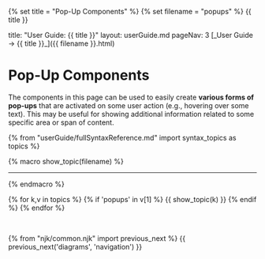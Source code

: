 {% set title = "Pop-Up Components" %}
{% set filename = "popups" %}
<span id="title" class="d-none">{{ title }}</span>

<frontmatter>
  title: "User Guide: {{ title }}"
  layout: userGuide.md
  pageNav: 3
</frontmatter>

<span id="link" class="d-none">
<md>[_User Guide → {{ title }}_]({{ filename }}.html)</md>
</span>

<include src="advanced.md#slots-info" />

# Pop-Up Components

<span id="overview" class="lead">

The components in this page can be used to easily create **various forms of pop-ups** that are activated on some user action (e.g., hovering over some text). This may be useful for showing additional information related to some specific area or span of content.
</span>

{% from "userGuide/fullSyntaxReference.md" import syntax_topics as topics %}

{% macro show_topic(filename) %}
<include src="../syntax/{{ filename }}.mbdf" />
<hr>
{% endmacro %}

{% for k,v in topics %}
{% if 'popups' in v[1] %}
{{ show_topic(k) }}
{% endif %}
{% endfor %}

<br>

{% from "njk/common.njk" import previous_next %}
{{ previous_next('diagrams', 'navigation') }}
